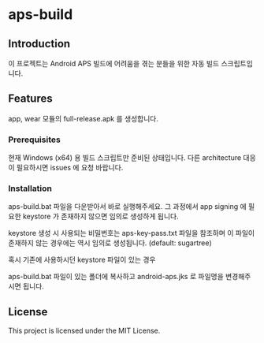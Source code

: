 # aps-build

## Introduction

이 프로젝트는 Android APS 빌드에 어려움을 겪는 분들을 위한 자동 빌드 스크립트입니다.

##  Features

app, wear 모듈의 full-release.apk 를 생성합니다.

### Prerequisites

현재 Windows (x64) 용 빌드 스크립트만 준비된 상태입니다.
다른 architecture 대응이 필요하시면 issues 에 요청 바랍니다.

### Installation

aps-build.bat 파일을 다운받아서 바로 실행해주세요.
그 과정에서 app signing 에 필요한 keystore 가 존재하지 않으면 임의로 생성하게 됩니다.

keystore 생성 시 사용되는 비밀번호는 aps-key-pass.txt 파일을 참조하며
이 파일이 존재하지 않는 경우에는 역시 임의로 생성됩니다. (default: sugartree)

혹시 기존에 사용하시던 keystore 파일이 있는 경우

aps-build.bat 파일이 있는 폴더에 복사하고 android-aps.jks 로 파일명을 변경해주시면 됩니다.

## License

This project is licensed under the MIT License.
